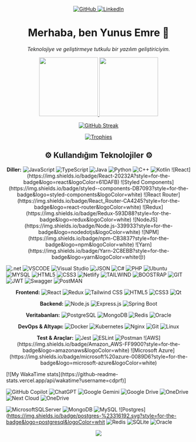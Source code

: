 <!-- Sosyal Medya ve İletişim Butonları -->

<p align="center">
<a href="https://github.com/cdprf" target="_blank">
<img alt="GitHub" src="https://img.shields.io/badge/GitHub-181717%3Fstyle%3Dfor-the-badge%26logo%3Dgithub%26logoColor%3Dwhite"/>
</a>
<a href="https://www.linkedin.com/in/yunusemreyuce/" target="_blank">
<img alt="LinkedIn" src="https://img.shields.io/badge/LinkedIn-0A66C2%3Fstyle%3Dfor-the-badge%26logo%3Dlinkedin%26logoColor%3Dwhite"/>
</a>
</p>


<!-- Başlık ve Tanıtım -->

<h1 align="center">Merhaba, ben Yunus Emre 👋</h1>

<p align="center">
<em>Teknolojiye ve geliştirmeye tutkulu bir yazılım geliştiriciyim.</em>
</p>

<!-- GitHub İstatistikleri -->

<p align="center">
<a href="https://github.com/cdprf">
<img height="160em" src="https://github-readme-stats.vercel.app/api%3Fusername%3Dcdprf%26show_icons%3Dtrue%26theme%3Dtokyonight%26include_all_commits%3Dtrue%26count_private%3Dtrue"/>
<img height="160em" src="https://github-readme-stats.vercel.app/api/top-langs/%3Fusername%3Dcdprf%26layout%3Dcompact%26langs_count%3D10%26theme%3Dtokyonight"/>
</a>
</p>
<p align="center">
<a href="https://github.com/cdprf">
<img align="center" src="https://github-readme-streak-stats.herokuapp.com/%3Fuser%3DYOUR_USERNAME%26theme%3Dtokyonight" alt="GitHub Streak" />
</a>
</p>

<!-- GitHub Kupaları -->

<p align="center">
<a href="https://github.com/cdprf">
<img src="https://github-profile-trophy.vercel.app/%3Fusername%3Dcdprf%26theme%3Dtokyonight%26row%3D1%26column%3D7%26margin-w%3D15%26margin-h%3D15" alt="Trophies" />
</a>
</p>

<!-- Teknoloji Yığını Başlığı -->

<h2 align="center">⚙️ Kullandığım Teknolojiler ⚙️</h2>

<!-- Diller -->

<p align="center">
<strong>Diller:</strong>




<img alt="JavaScript" src="https://img.shields.io/badge/JavaScript-F7DF1E%3Fstyle%3Dfor-the-badge%26logo%3Djavascript%26logoColor%3Dblack"/>
<img alt="TypeScript" src="https://img.shields.io/badge/TypeScript-3178C6?style=for-the-badge&logo=typescript&logoColor=white"/>
<img alt="Java" src="https://img.shields.io/badge/Java-ED8B00?style=for-the-badge&logo=openjdk&logoColor=white"/>
<img alt="Python" src="https://img.shields.io/badge/Python-3776AB%3Fstyle%3Dfor-the-badge%26logo%3Dpython%26logoColor%3Dwhite"/>
<img alt="C++" src="https://img.shields.io/badge/C%2B%2B-00599C%3Fstyle%3Dfor-the-badge%26logo%3Dcplusplus%26logoColor%3Dwhite"/>
<img alt="Kotlin" src="https://img.shields.io/badge/Kotlin-7F52FF%3Fstyle%3Dfor-the-badge%26logo%3Dkotlin%26logoColor%3Dwhite"/>
![React](https://img.shields.io/badge/React-20232A?style=for-the-badge&logo=react&logoColor=61DAFB)
![Styled Components](https://img.shields.io/badge/styled--components-DB7093?style=for-the-badge&logo=styled-components&logoColor=white)
![React Router](https://img.shields.io/badge/React_Router-CA4245?style=for-the-badge&logo=react-router&logoColor=white)
![Redux](https://img.shields.io/badge/Redux-593D88?style=for-the-badge&logo=redux&logoColor=white)
![NodeJS](https://img.shields.io/badge/Node.js-339933?style=for-the-badge&logo=nodedotjs&logoColor=white)
![NPM](https://img.shields.io/badge/npm-CB3837?style=for-the-badge&logo=npm&logoColor=white)
![Yarn](https://img.shields.io/badge/Yarn-2C8EBB?style=for-the-badge&logo=yarn&logoColor=white😒)

![.net](https://img.shields.io/badge/.NET-512BD4?style=for-the-badge&logo=dotnet&logoColor=white)
![VSCODE](https://img.shields.io/badge/Visual_Studio_Code-0078D4?style=for-the-badge&logo=visual%20studio%20code&logoColor=white)
![Visual Studio](https://img.shields.io/badge/Visual_Studio-5C2D91?style=for-the-badge&logo=visual%20studio&logoColor=white)
![JSON](https://img.shields.io/badge/json-5E5C5C?style=for-the-badge&logo=json&logoColor=white)
![C#](https://img.shields.io/badge/C%23-239120?style=for-the-badge&logo=c-sharp&logoColor=white)
![PHP](https://img.shields.io/badge/PHP-777BB4?style=for-the-badge&logo=php&logoColor=white)
![Ubuntu](https://img.shields.io/badge/Ubuntu-E95420?style=for-the-badge&logo=ubuntu&logoColor=white)
![MYSQL](https://img.shields.io/badge/MySQL-005C84?style=for-the-badge&logo=mysql&logoColor=white)
![HTML5](https://img.shields.io/badge/HTML5-E34F26?style=for-the-badge&logo=html5&logoColor=white)
![CSS3](https://img.shields.io/badge/CSS3-1572B6?style=for-the-badge&logo=css3&logoColor=white)
![Netlify](https://img.shields.io/badge/Netlify-00C7B7?style=for-the-badge&logo=netlify&logoColor=white)
![TAILWIND](https://img.shields.io/badge/Tailwind_CSS-38B2AC?style=for-the-badge&logo=tailwind-css&logoColor=white)
![BOOSTRAP](https://img.shields.io/badge/Bootstrap-563D7C?style=for-the-badge&logo=bootstrap&logoColor=white)
![GIT](https://img.shields.io/badge/Git-F05032?style=for-the-badge&logo=git&logoColor=white)
![JWT](https://img.shields.io/badge/JWT-000000?style=for-the-badge&logo=JSON%20web%20tokens&logoColor=white)
![Swagger](https://img.shields.io/badge/Swagger-85EA2D?style=for-the-badge&logo=Swagger&logoColor=white)
![PostMAN](https://img.shields.io/badge/Postman-FF6C37?style=for-the-badge&logo=Postman&logoColor=white)
<!-- Frontend Teknolojileri -->

<p align="center">
<strong>Frontend:</strong>




<img alt="React" src="https://img.shields.io/badge/React-61DAFB%3Fstyle%3Dfor-the-badge%26logo%3Dreact%26logoColor%3Dblack"/>
<img alt="Redux" src="https://img.shields.io/badge/Redux-764ABC%3Fstyle%3Dfor-the-badge%26logo%3Dredux%26logoColor%3Dwhite"/>
<img alt="Tailwind CSS" src="https://img.shields.io/badge/Tailwind_CSS-38B2AC?style=for-the-badge&logo=tailwind-css&logoColor=white"/>
<img alt="HTML5" src="https://img.shields.io/badge/HTML5-E34F26%3Fstyle%3Dfor-the-badge%26logo%3Dhtml5%26logoColor%3Dwhite"/>
<img alt="CSS3" src="https://img.shields.io/badge/CSS3-1572B6%3Fstyle%3Dfor-the-badge%26logo%3Dcss3%26logoColor%3Dwhite"/>
<img alt="Qt" src="https://img.shields.io/badge/Qt-41CD52%3Fstyle%3Dfor-the-badge%26logo%3Dqt%26logoColor%3Dwhite"/>
</p>

<!-- Backend Teknolojileri -->

<p align="center">
<strong>Backend:</strong>




<img alt="Node.js" src="https://img.shields.io/badge/Node.js-339933%3Fstyle%3Dfor-the-badge%26logo%3Dnode.js%26logoColor%3Dwhite"/>
<img alt="Express.js" src="https://img.shields.io/badge/Express.js-000000%3Fstyle%3Dfor-the-badge%26logo%3Dexpress%26logoColor%3Dwhite"/>
<img alt="Spring Boot" src="https://img.shields.io/badge/Spring_Boot-6DB33F%3Fstyle%3Dfor-the-badge%26logo%3Dspring-boot%26logoColor%3Dwhite"/>
</p>

<!-- Veritabanları -->

<p align="center">
<strong>Veritabanları:</strong>




<img alt="PostgreSQL" src="https://img.shields.io/badge/PostgreSQL-4169E1%3Fstyle%3Dfor-the-badge%26logo%3Dpostgresql%26logoColor%3Dwhite"/>
<img alt="MongoDB" src="https://img.shields.io/badge/MongoDB-47A248%3Fstyle%3Dfor-the-badge%26logo%3Dmongodb%26logoColor%3Dwhite"/>
<img alt="Redis" src="https://img.shields.io/badge/Redis-DC382D?style=for-the-badge&logo=redis&logoColor=white"/>
<img alt="Oracle" src="https://img.shields.io/badge/Oracle-F80000%3Fstyle%3Dfor-the-badge%26logo%3Doracle%26logoColor%3Dwhite"/>
</p>

<!-- DevOps & Altyapı -->

<p align="center">
<strong>DevOps & Altyapı:</strong>




<img alt="Docker" src="https://img.shields.io/badge/Docker-2496ED%3Fstyle%3Dfor-the-badge%26logo%3Ddocker%26logoColor%3Dwhite"/>
<img alt="Kubernetes" src="https://img.shields.io/badge/Kubernetes-326CE5%3Fstyle%3Dfor-the-badge%26logo%3Dkubernetes%26logoColor%3Dwhite"/>
<img alt="Nginx" src="https://img.shields.io/badge/Nginx-009639?style=for-the-badge&logo=nginx&logoColor=white"/>
<img alt="Git" src="https://img.shields.io/badge/Git-F05032?style=for-the-badge&logo=git&logoColor=white"/>
<img alt="Linux" src="https://img.shields.io/badge/Linux-FCC624?style=for-the-badge&logo=linux&logoColor=black"/>
</p>

<!-- Test & Araçlar -->

<p align="center">
<strong>Test & Araçlar:</strong>

<img alt="Jest" src="https://img.shields.io/badge/Jest-C21325%3Fstyle%3Dfor-the-badge%26logo%3Djest%26logoColor%3Dwhite"/>
<img alt="ESLint" src="https://img.shields.io/badge/ESLint-4B32C3%3Fstyle%3Dfor-the-badge%26logo%3Deslint%26logoColor%3Dwhite"/>
<img alt="Postman" src="https://img.shields.io/badge/Postman-FF6C37%3Fstyle%3Dfor-the-badge%26logo%3Dpostman%26logoColor%3Dwhite"/>
![AWS](https://img.shields.io/badge/Amazon_AWS-FF9900?style=for-the-badge&logo=amazonaws&logoColor=white)
![Microsoft Azure](https://img.shields.io/badge/microsoft%20azure-0089D6?style=for-the-badge&logo=microsoft-azure&logoColor=white)



</p>
[![My WakaTime stats](https://github-readme-stats.vercel.app/api/wakatime?username=cdprf)]


![GitHub Copilot](https://img.shields.io/badge/github_copilot-8957E5?style=for-the-badge&logo=github-copilot&logoColor=white)
![ChatGPT](https://img.shields.io/badge/chatGPT-74aa9c?style=for-the-badge&logo=openai&logoColor=white)
![Google Gemini](https://img.shields.io/badge/google%20gemini-8E75B2?style=for-the-badge&logo=google%20gemini&logoColor=white)
![Google Drive](https://img.shields.io/badge/Google%20Drive-4285F4?style=for-the-badge&logo=googledrive&logoColor=white)
![OneDrive](https://img.shields.io/badge/OneDrive-0078D4.svg?style=for-the-badge&logo=microsoftonedrive&logoColor=white)
![Next Cloud](https://img.shields.io/badge/Next%20Cloud-0B94DE?style=for-the-badge&logo=nextcloud&logoColor=white)
![OneDrive](https://img.shields.io/badge/OneDrive-white?style=for-the-badge&logo=Microsoft%20OneDrive&logoColor=0078D4)
<!-- Ziyaretçi Sayacı -->
![MicrosoftSQLServer](https://img.shields.io/badge/Microsoft%20SQL%20Server-CC2927?style=for-the-badge&logo=microsoft%20sql%20server&logoColor=white)
![MongoDB](https://img.shields.io/badge/MongoDB-%234ea94b.svg?style=for-the-badge&logo=mongodb&logoColor=white)
![MySQL](https://img.shields.io/badge/mysql-4479A1.svg?style=for-the-badge&logo=mysql&logoColor=white)
![Postgres](https://img.shields.io/badge/postgres-%23316192.svg?style=for-the-badge&logo=postgresql&logoColor=whit
![Redis](https://img.shields.io/badge/redis-%23DD0031.svg?style=for-the-badge&logo=redis&logoColor=white)
![SQLite](https://img.shields.io/badge/sqlite-%2307405e.svg?style=for-the-badge&logo=sqlite&logoColor=white)
![Oracle](https://img.shields.io/badge/Oracle-F80000?style=for-the-badge&logo=oracle&logoColor=white)

<p align="center">
<img src="https://api.visitorbadge.io/api/visitors%3Fpath%3Dhttps%253A%252F%252Fgithub.com%252Fcdprf%26label%3DProfil%2520vists%26labelColor%3D%2523000000%26countColor%3D%2523263759%26style%3Dfor-the-badge" />
</p>
